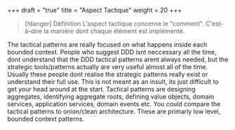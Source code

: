 +++
draft = "true"
title = "Aspect Tactique"
weight = 20
+++

> [!danger] Définition
>  L'aspect tactique concerne le "comment". C'est-à-dire la manière dont chaque élément est implémenté.

The tactical patterns are really focused on what happens inside each bounded context. People who suggest DDD isnt neccessary all the time, dont understand that the DDD tactical patterns arent always needed, but the strategic tools/patterns actually are very useful almost all of the time. Usually these people dont realise the strategic patterns really exist or understand their full use. This is not meant as an insult, its just difficult to get your head around at the start. Tactical patterns are designing aggregates, identifying aggregate roots, defining value objects, domain services, application services, domain events etc. You could compare the tactical patterns to onion/clean architecture. These are primarly low level, bounded context patterns.
